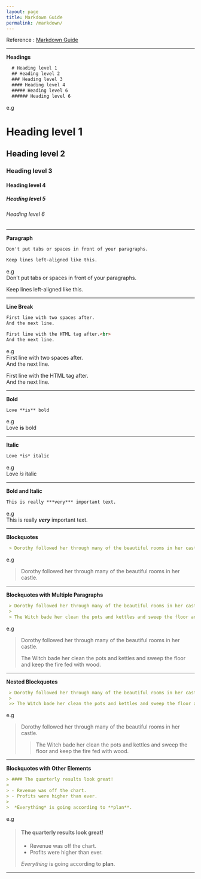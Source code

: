 ```yaml
---
layout: page
title: Markdown Guide
permalink: /markdown/
---
```


Reference : [Markdown Guide](https://www.markdownguide.org/basic-syntax/)

---
**Headings**
```markdown
  # Heading level 1
  ## Heading level 2
  ### Heading level 3
  #### Heading level 4
  ##### Heading level 6
  ###### Heading level 6
```
e.g <br>

# Heading level 1 <br>
## Heading level 2 <br>
### Heading level 3 <br>
#### Heading level 4 <br>
##### Heading level 5 <br>
###### Heading level 6 <br>
---

**Paragraph**
```markdown
Don't put tabs or spaces in front of your paragraphs.

Keep lines left-aligned like this.

```
e.g <br>
Don't put tabs or spaces in front of your paragraphs.

Keep lines left-aligned like this.

---

**Line Break**
```markdown
First line with two spaces after.  
And the next line.

First line with the HTML tag after.<br>
And the next line.
```
e.g <br>
First line with two spaces after.  
And the next line.

First line with the HTML tag after.<br>
And the next line.

---

**Bold**
```markdown
Love **is** bold
```
e.g <br>
Love **is** bold

---

**Italic**
```markdown
Love *is* italic
```
e.g<br>
Love *is* italic

---

**Bold and Italic** 
```markdown
This is really ***very*** important text.
```
e.g <br>
This is really ***very*** important text.

---

**Blockquotes**
```markdown
 > Dorothy followed her through many of the beautiful rooms in her castle.
```

e.g<br>
> Dorothy followed her through many of the beautiful rooms in her castle.

---

**Blockquotes with Multiple Paragraphs**
```markdown
 > Dorothy followed her through many of the beautiful rooms in her castle.
 >
 > The Witch bade her clean the pots and kettles and sweep the floor and keep the fire fed with wood.
```

e.g<br> 
 > Dorothy followed her through many of the beautiful rooms in her castle.
 >
 > The Witch bade her clean the pots and kettles and sweep the floor and keep the fire fed with wood.

---

**Nested Blockquotes**
```markdown
 > Dorothy followed her through many of the beautiful rooms in her castle.
 >
 >> The Witch bade her clean the pots and kettles and sweep the floor and keep the fire fed with wood.
```

e.g<br>
 > Dorothy followed her through many of the beautiful rooms in her castle.
 >
 >> The Witch bade her clean the pots and kettles and sweep the floor and keep the fire fed with wood.

---

**Blockquotes with Other Elements**
```markdown
> #### The quarterly results look great!
>
> - Revenue was off the chart.
> - Profits were higher than ever.
>
>  *Everything* is going according to **plan**.
```

e.g
> #### The quarterly results look great!
>
> - Revenue was off the chart.
> - Profits were higher than ever.
>
>  *Everything* is going according to **plan**.

---



























